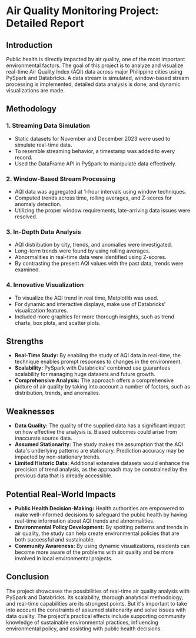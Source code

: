 # Air Quality Monitoring Project: Detailed Report

## Introduction
Public health is directly impacted by air quality, one of the most important environmental factors. The goal of this project is to analyze and visualize real-time Air Quality Index (AQI) data across major Philippine cities using PySpark and Databricks. A data stream is simulated, window-based stream processing is implemented, detailed data analysis is done, and dynamic visualizations are made.

## Methodology
### 1. Streaming Data Simulation
- Static datasets for November and December 2023 were used to simulate real-time data.
- To resemble streaming behavior, a timestamp was added to every record.
- Used the DataFrame API in PySpark to manipulate data effectively.

### 2. Window-Based Stream Processing
- AQI data was aggregated at 1-hour intervals using window techniques.
- Computed trends across time, rolling averages, and Z-scores for anomaly detection.
- Utilizing the proper window requirements, late-arriving data issues were resolved.

### 3. In-Depth Data Analysis
- AQI distribution by city, trends, and anomalies were investigated.
- Long-term trends were found by using rolling averages.
- Abnormalities in real-time data were identified using Z-scores.
- By contrasting the present AQI values with the past data, trends were examined.

### 4. Innovative Visualization
- To visualize the AQI trend in real time, Matplotlib was used.
- For dynamic and interactive displays, make use of Databricks' visualization features.
- Included more graphics for more thorough insights, such as trend charts, box plots, and scatter plots.

## Strengths
- **Real-Time Study:** By enabling the study of AQI data in real-time, the technique enables prompt responses to changes in the environment.
- **Scalability:** PySpark with Databricks' combined use guarantees scalability for managing huge datasets and future growth.
- **Comprehensive Analysis:** The approach offers a comprehensive picture of air quality by taking into account a number of factors, such as distribution, trends, and anomalies.

## Weaknesses
- **Data Quality:** The quality of the supplied data has a significant impact on how effective the analysis is. Biased outcomes could arise from inaccurate source data.
- **Assumed Stationarity:** The study makes the assumption that the AQI data's underlying patterns are stationary. Prediction accuracy may be impacted by non-stationary trends.
- **Limited Historic Data:** Additional extensive datasets would enhance the precision of trend analysis, as the approach may be constrained by the previous data that is already accessible.

## Potential Real-World Impacts
- **Public Health Decision-Making:** Health authorities are empowered to make well-informed decisions to safeguard the public health by having real-time information about AQI trends and abnormalities.
- **Environmental Policy Development:** By spotting patterns and trends in air quality, the study can help create environmental policies that are both successful and sustainable.
- **Community Awareness:** By using dynamic visualizations, residents can become more aware of the problems with air quality and be more involved in local environmental projects.

## Conclusion
The project showcases the possibilities of real-time air quality analysis with PySpark and Databricks. Its scalability, thorough analytical methodology, and real-time capabilities are its strongest points. But it's important to take into account the constraints of assumed stationarity and solve issues with data quality. The project's practical effects include supporting community knowledge of sustainable environmental practices, influencing environmental policy, and assisting with public health decisions.
